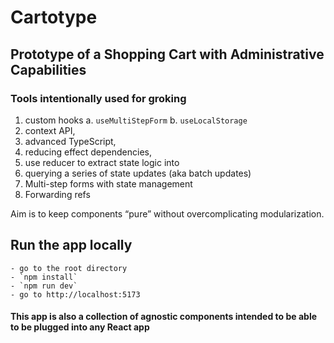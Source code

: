 # Cartotype
## Prototype of a Shopping Cart with Administrative Capabilities


### Tools intentionally used for groking
1.	custom hooks
    a. `useMultiStepForm`
    b. `useLocalStorage`
2.	context API, 
3.	advanced TypeScript, 
4.	reducing effect dependencies, 
5.	use reducer to extract state logic into
6.	querying a series of state updates (aka batch updates)
7. Multi-step forms with state management
8. Forwarding refs

Aim is to keep components “pure” without overcomplicating modularization.


## Run the app locally
    - go to the root directory
    - `npm install`
    - `npm run dev`
    - go to http://localhost:5173


#### This app is also a collection of agnostic components intended to be able to be plugged into any React app
